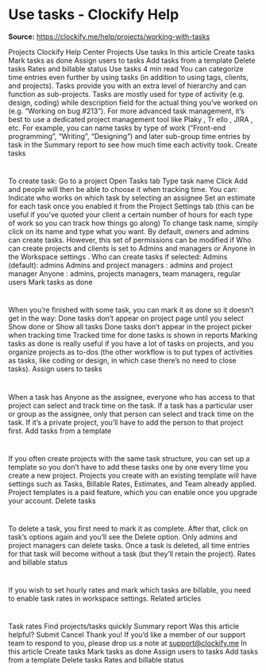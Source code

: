 # Use tasks - Clockify Help

**Source:** https://clockify.me/help/projects/working-with-tasks

Projects
Clockify Help Center
Projects
Use tasks
In this article
Create tasks
Mark tasks as done
Assign users to tasks
Add tasks from a template
Delete tasks
Rates and billable status
Use tasks
4 min read
You can
categorize time entries
even further by using tasks (in addition to using tags, clients, and projects). Tasks provide you with an extra level of hierarchy and can function as sub-projects.
Tasks are mostly used for type of activity (e.g. design, coding) while description field for the actual thing you’ve worked on (e.g. “Working on bug #213”). For more advanced task management, it’s best to use a dedicated project management tool like
Plaky
,
Tr
ello
,
JIRA
, etc.
For example, you can name tasks by type of work (“Front-end programming”, “Writing”, “Designing”) and later sub-group time entries by task in the
Summary report
to see how much time each activity took.
Create tasks
#
To create task:
Go to a project
Open Tasks tab
Type task name
Click Add and people will then be able to choose it when tracking time.
You can:
Indicate who works on which task by selecting an assignee
Set an
estimate
for each task once you enabled it from the Project Settings tab (this can be useful if you’ve quoted your client a certain number of hours for each type of work so you can track how things go along)
To change task name, simply click on its name and type what you want.
By default,
owners
and
admins
can create tasks. However, this set of permissions can be modified if
Who can create projects and clients
is set to
Admins and managers
or
Anyone
in the
Workspace settings
.
Who can create tasks if selected:
Admins
(default): admins
Admins and project managers
: admins and project manager
Anyone
: admins, projects managers, team managers, regular users
Mark tasks as done
#
When you’re finished with some task, you can mark it as done so it doesn’t get in the way:
Done tasks don’t appear on project page until you select Show done or Show all tasks
Done tasks don’t appear in the project picker when tracking time
Tracked time for done tasks is shown in reports
Marking tasks as done is really useful if you have a lot of tasks on projects, and you organize projects as to-dos (the other workflow is to put types of activities as tasks, like coding or design, in which case there’s no need to close tasks).
Assign users to tasks
#
When a task has Anyone as the assignee, everyone who has access to that project can select and track time on the task.
If a task has a particular user or group as the assignee, only that person can select and track time on the task.
If it’s a private project, you’ll have to add the person to that project first.
Add tasks from a template
#
If you often create projects with the same task structure, you can set up a template so you don’t have to add these tasks one by one every time you create a new project.
Projects you create with an existing template will have settings such as Tasks, Billable Rates, Estimates, and Team already applied.
Project templates
is a paid feature, which you can enable once you
upgrade
your account.
Delete tasks
#
To delete a task, you first need to mark it as complete. After that, click on task’s options again and you’ll see the Delete option.
Only admins and project managers can delete tasks.
Once a task is deleted, all time entries for that task will become without a task (but they’ll retain the project).
Rates and billable status
#
If you wish to set hourly rates and mark which tasks are billable, you need to enable
task rates
in workspace settings.
Related articles
#
Task rates
Find projects/tasks quickly
Summary report
Was this article helpful?
Submit
Cancel
Thank you! If you’d like a member of our support team to respond to you, please drop us a note at support@clockify.me
In this article
Create tasks
Mark tasks as done
Assign users to tasks
Add tasks from a template
Delete tasks
Rates and billable status
